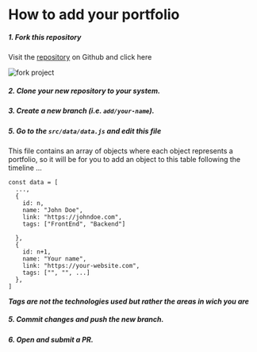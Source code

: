 # How to add your portfolio

##### 1. Fork this repository

Visit the [repository](https://github.com/ln-dev7/cameroon-porfolios) on Github and click here

![fork project](https://cameroon-porfolios.vercel.app/assets/contribut/1.png)

##### 2. Clone your new repository to your system.

##### 3. Create a new branch (i.e. `add/your-name`).

##### 5. Go to the `src/data/data.js` and edit this file

This file contains an array of objects where each object represents a portfolio, so it will be for you to add an object to this table following the timeline ...

```
const data = [
  ...,
  {
​    id: n,
​    name: "John Doe",
​    link: "https://johndoe.com",
​    tags: ["FrontEnd", "Backend"]

  },
  {
​    id: n+1,
​    name: "Your name",
​    link: "https://your-website.com",
​    tags: ["", "", ...]
  },
]
```

***Tags are not the technologies used but rather the areas in wich you are***

##### 5. Commit changes and push the new branch.

##### 6. Open and submit a PR.

